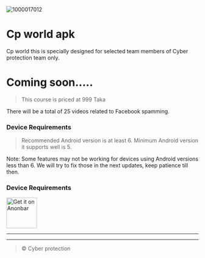 ![1000017012](https://github.com/cp-info/Cp-training-app/assets/158504182/ddb03bb6-05ae-4822-8c44-a2790f41b6e7)

# Cp world apk
Cp world this is specially designed for selected team members of Cyber ​​protection team only.

# Coming soon..... 

> This course is priced at 999 Taka

  
There will be a total of 25 videos related to Facebook spamming.
### Device Requirements
> Recommended Android version is at least 6. Minimum Android version it supports well is 5.

Note: Some features may not be working for devices using Android versions less than 6. We will try to fix those in the next updates, keep patience till then.

### Device Requirements

<!-- Click the download button to download latest release app. -->
[<img src="https://freepngimg.com/thumb/download_now_button/25800-4-download-now-button-blue.png"
     alt="Get it on Anonbar"
     height="80">](https://github.com/cp-info/Cp-training-app/releases/download/Cp/Cp.training.apk)
<!-- BEGIN LATEST DOWNLOAD BUTTON -->
----------------------------------------
----------------------------------------

> © Cyber protection
